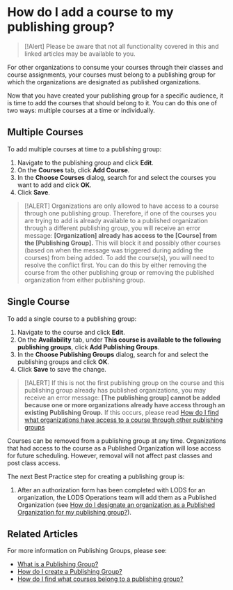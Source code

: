 # How do I add a course to my publishing group?

> [!Alert] Please be aware that not all functionality covered in this and linked articles may be available to you. 

For other organizations to consume your courses through their classes and course assignments, your courses must belong to a publishing group for which the organizations are designated as published organizations. 

Now that you have created your publishing group for a specific audience, it is time to add the courses that should belong to it. You can do this one of two ways: multiple courses at a time or individually.

## Multiple Courses
To add multiple courses at time to a publishing group:
1. Navigate to the publishing group and click **Edit**.
1. On the **Courses** tab, click **Add Course**.
1. In the **Choose Courses** dialog, search for and select the courses you want to add and click **OK**.
1. Click **Save**.

> [!ALERT] Organizations are only allowed to have access to a course through one publishing group. Therefore, if one of the courses you are trying to add is already available to a published organization through a different publishing group, you will receive an error message: **[Organization] already has access to the [Course] from the [Publishing Group].** This will block it and possibly other courses (based on when the message was triggered during adding the courses) from being added. To add the course(s), you will need to resolve the conflict first. You can do this by either removing the course from the other publishing group or removing the published organization from either publishing group.

## Single Course

To add a single course to a publishing group:
1. Navigate to the course and click **Edit**.
1. On the **Availability** tab, under **This course is available to the following publishing groups**, click **Add Publishing Groups**.
1. In the **Choose Publishing Groups** dialog, search for and select the publishing groups and click **OK**.
1. Click **Save** to save the change.

> [!ALERT] If this is not the first publishing group on the course and this publishing group already has published organizations, you may receive an error message: **[The publishing group] cannot be added because one or more organizations already have access through an existing Publishing Group.** If this occurs, please read [How do I find what organizations have access to a course through other publishing groups](pg-add-pg-error-resolution.md)

Courses can be removed from a publishing group at any time. Organizations that had access to the course as a Published Organization will lose access for future scheduling. However, removal will not affect past classes and post class access.

The next Best Practice step for creating a publishing group is: 
1. After an authorization form has been completed with LODS for an organization, the LODS Operations team will add them as a Published Organization (see [How do I designate an organization as a Published Organization for my publishing group?](add-published-orgs-to-publishing-group.md)).

## Related Articles

For more information on Publishing Groups, please see:

- [What is a Publishing Group?](what-is-publishing-group.md)
- [How do I create a Publishing Group?](create-publishing-group.md)
- [How do I find what courses belong to a publishing group?](pg-add-org-error-resolution.md)
